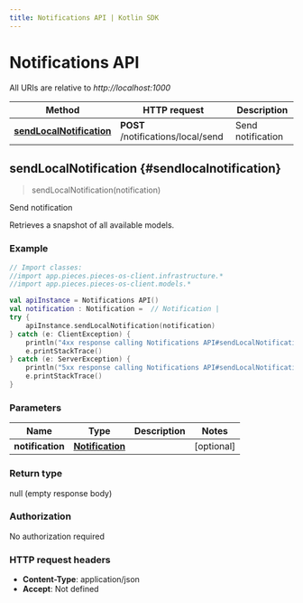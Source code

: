```yaml
---
title: Notifications API | Kotlin SDK
---
```


# Notifications API

All URIs are relative to *http://localhost:1000*

Method | HTTP request | Description
------------- | ------------- | -------------
[**sendLocalNotification**](#sendlocalnotification) | **POST** /notifications/local/send | Send notification


## **sendLocalNotification** {#sendlocalnotification}
> sendLocalNotification(notification)

Send notification

Retrieves a snapshot of all available models.

### Example
```kotlin
// Import classes:
//import app.pieces.pieces-os-client.infrastructure.*
//import app.pieces.pieces-os-client.models.*

val apiInstance = Notifications API()
val notification : Notification =  // Notification | 
try {
    apiInstance.sendLocalNotification(notification)
} catch (e: ClientException) {
    println("4xx response calling Notifications API#sendLocalNotification")
    e.printStackTrace()
} catch (e: ServerException) {
    println("5xx response calling Notifications API#sendLocalNotification")
    e.printStackTrace()
}
```

### Parameters

Name | Type | Description  | Notes
------------- | ------------- | ------------- | -------------
 **notification** | [**Notification**](../models/Notification)|  | [optional]

### Return type

null (empty response body)

### Authorization

No authorization required

### HTTP request headers

 - **Content-Type**: application/json
 - **Accept**: Not defined

